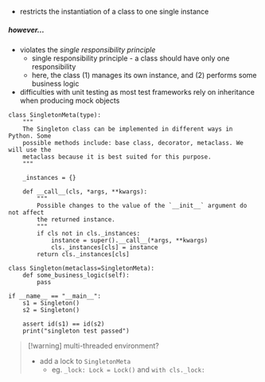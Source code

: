 - restricts the instantiation of a class to one single instance

##### however...
- violates the *single responsibility principle*
	- single responsibility principle - a class should have only one responsibility
	- here, the class (1) manages its own instance, and (2) performs some business logic
- difficulties with unit testing as most test frameworks rely on inheritance when producing mock objects

```
class SingletonMeta(type):
    """
    The Singleton class can be implemented in different ways in Python. Some
    possible methods include: base class, decorator, metaclass. We will use the
    metaclass because it is best suited for this purpose.
    """

    _instances = {}

    def __call__(cls, *args, **kwargs):
        """
        Possible changes to the value of the `__init__` argument do not affect
        the returned instance.
        """
        if cls not in cls._instances:
            instance = super().__call__(*args, **kwargs)
            cls._instances[cls] = instance
        return cls._instances[cls]

class Singleton(metaclass=SingletonMeta):
    def some_business_logic(self):
		pass

if __name__ == "__main__":
    s1 = Singleton()
    s2 = Singleton()

    assert id(s1) == id(s2)
	print("singleton test passed")
```

> [!warning] multi-threaded environment?
> - add a lock to `SingletonMeta`
> 	- eg. `_lock: Lock = Lock()` and `with cls._lock:`

